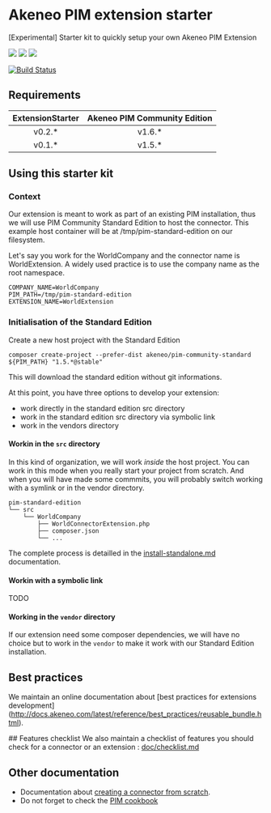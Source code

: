 # Akeneo PIM extension starter

[Experimental] Starter kit to quickly setup your own Akeneo PIM Extension

![](https://img.shields.io/badge/PIM%20community-1.4-red.svg)
![](https://img.shields.io/badge/PIM%20community-1.5-green.svg)
![](https://img.shields.io/badge/PIM%20community-1.6-green.svg)

[![Build Status](https://travis-ci.org/akeneo-labs/ExtensionStarter.svg?branch=master)](https://travis-ci.org/akeneo-labs/ExtensionStarter)

## Requirements


| ExtensionStarter | Akeneo PIM Community Edition |
|:----------------:|:----------------------------:|
| v0.2.*           | v1.6.*                       |
| v0.1.*           | v1.5.*                       |

## Using this starter kit

### Context
Our extension is meant to work as part of an existing PIM installation,
thus we will use PIM Community Standard Edition to host the connector.
This example host container will be at /tmp/pim-standard-edition on our filesystem. 

Let's say you work for the WorldCompany and the connector name is WorldExtension.
A widely used practice is to use the company name as the root namespace.

```
COMPANY_NAME=WorldCompany
PIM_PATH=/tmp/pim-standard-edition
EXTENSION_NAME=WorldExtension
```

### Initialisation of the Standard Edition
Create a new host project with the Standard Edition

```
composer create-project --prefer-dist akeneo/pim-community-standard ${PIM_PATH} "1.5.*@stable"
```

This will download the standard edition without git informations.

At this point, you have three options to develop your extension:

- work directly in the standard edition src directory
- work in the standard edition src directory via symbolic link
- work in the vendors directory 

#### Workin in the `src` directory
In this kind of organization, we will work *inside* the host project. You can work in this mode when you really start your project from scratch. And when you will have made some commmits, you will probably switch working with a symlink or in the vendor directory.

```
pim-standard-edition
└── src
    └── WorldCompany
        ├── WorldConnectorExtension.php
        ├── composer.json
        └── ...
```

The complete process is detailled in the [install-standalone.md](doc/install-standalone.md) documentation.

#### Workin with a symbolic link
TODO

#### Working in the `vendor` directory
If our extension need some composer dependencies, we will have no choice but to work in the `vendor` to make it
work with our Standard Edition installation.

## Best practices
We maintain an online documentation about
[best practices for extensions development]
(http://docs.akeneo.com/latest/reference/best_practices/reusable_bundle.html).

## Features checklist
We also maintain a checklist of features you should check for a connector or an extension : [doc/checklist.md](doc/checklist.md)

## Other documentation
* Documentation about [creating a connector from scratch](http://docs.akeneo.com/latest/contributing/create_connector.html).
* Do not forget to check the [PIM cookbook](http://docs.akeneo.com/latest/cookbook/index.html)
